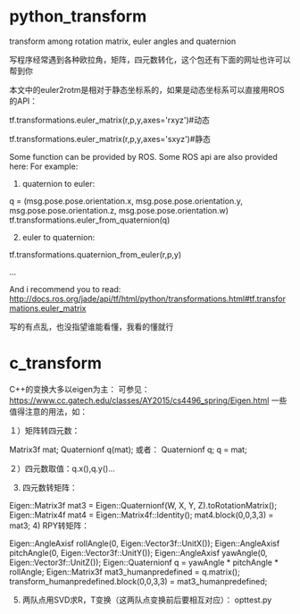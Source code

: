 # python_transform
transform among rotation matrix, euler angles and quaternion

写程序经常遇到各种欧拉角，矩阵，四元数转化，这个包还有下面的网址也许可以帮到你

本文中的euler2rotm是相对于静态坐标系的，如果是动态坐标系可以直接用ROS的API：


tf.transformations.euler_matrix(r,p,y,axes='rxyz')#动态


tf.transformations.euler_matrix(r,p,y,axes='sxyz')#静态


Some function can be provided by ROS.
Some ROS api are also provided here:
For example:
1) quaternion to euler:

q = (msg.pose.pose.orientation.x,
     msg.pose.pose.orientation.y,
     msg.pose.pose.orientation.z,
     msg.pose.pose.orientation.w) 
tf.transformations.euler_from_quaternion(q)

2) euler to quaternion:

tf.transformations.quaternion_from_euler(r,p,y)

...

And i recommend you to read:
http://docs.ros.org/jade/api/tf/html/python/transformations.html#tf.transformations.euler_matrix


写的有点乱，也没指望谁能看懂，我看的懂就行


# c_transform
C++的变换大多以eigen为主：
可参见：https://www.cc.gatech.edu/classes/AY2015/cs4496_spring/Eigen.html
一些值得注意的用法，如：

１）矩阵转四元数：

Matrix3f mat;
Quaternionf q(mat);
或者：
Quaternionf q;
q = mat;

２）四元数取值：q.x(),q.y()...

3) 四元数转矩阵：

Eigen::Matrix3f mat3 = Eigen::Quaternionf(W, X, Y, Z).toRotationMatrix();
Eigen::Matrix4f mat4 = Eigen::Matrix4f::Identity();
mat4.block(0,0,3,3) = mat3;
4) RPY转矩阵：

Eigen::AngleAxisf rollAngle(0, Eigen::Vector3f::UnitX());
Eigen::AngleAxisf pitchAngle(0, Eigen::Vector3f::UnitY());
Eigen::AngleAxisf yawAngle(0, Eigen::Vector3f::UnitZ()); 
Eigen::Quaternionf  q = yawAngle * pitchAngle * rollAngle; 
Eigen::Matrix3f mat3_humanpredefined = q.matrix();  
transform_humanpredefined.block(0,0,3,3) = mat3_humanpredefined;

5) 两队点用SVD求R，T变换（这两队点变换前后要相互对应）：
opttest.py

